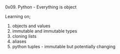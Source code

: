 0x09. Python - Everything is object

Learning on;
1. objects and values
2. immutable and immutable types
3. cloning lists
4. aliases
5. python tuples - immutable but potentially changing
